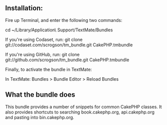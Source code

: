 ## Installation:

Fire up Terminal, and enter the following two commands:

cd ~/Library/Application\ Support/TextMate/Bundles

If you're using Codaset, run: 
git clone git://codaset.com/scrogson/tm_bundle.git CakePHP.tmbundle

If you're using GitHub, run:
git clone git://github.com/scrogson/tm_bundle.git CakePHP.tmbundle

Finally, to activate the bundle in TextMate:

In TextMate: Bundles > Bundle Editor > Reload Bundles

## What the bundle does

This bundle provides a number of snippets for common CakePHP classes.  It also provides shortcuts to searching book.cakephp.org, api.cakephp.org and pasting into bin.cakephp.org.
